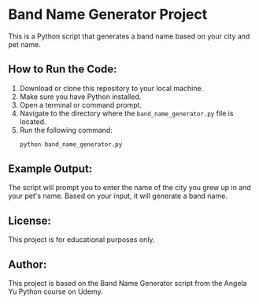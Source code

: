# Band Name Generator Project

This is a Python script that generates a band name based on your city and pet name.

## How to Run the Code:
1. Download or clone this repository to your local machine.
2. Make sure you have Python installed.
3. Open a terminal or command prompt.
4. Navigate to the directory where the `band_name_generator.py` file is located.
5. Run the following command:
   ```bash
   python band_name_generator.py
   ```

## Example Output:
The script will prompt you to enter the name of the city you grew up in and your pet's name. Based on your input, it will generate a band name.

## License:
This project is for educational purposes only.

## Author:
This project is based on the Band Name Generator script from the Angela Yu Python course on Udemy.
